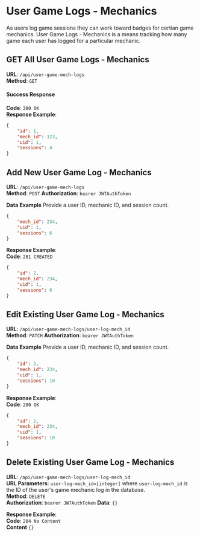 # User Game Logs - Mechanics

As users log game sessions they can work toward badges for certian game mechanics.  User Game Logs - Mechanics is a means tracking how many game each user has logged for a particular mechanic.

## GET All User Game Logs - Mechanics
**URL**: `/api/user-game-mech-logs`  
**Method**: `GET`

#### Success Response
**Code**: `200 OK`  
**Response Example**:  
```json
{
    "id": 1,
    "mech_id": 123,
    "uid": 1,
    "sessions": 4
}
```

## Add New User Game Log - Mechanics

**URL**: `/api/user-game-mech-logs`  
**Method**: `POST`
**Authorization**: `bearer JWTAuthToken`

**Data Example**
Provide a user ID, mechanic ID, and session count.

```json
{
    "mech_id": 234,
    "uid": 1,
    "sessions": 6
}
```

**Response Example**:  
**Code**: `201 CREATED`

```json
{
    "id": 2,
    "mech_id": 234,
    "uid": 1,
    "sessions": 6
}
```

## Edit Existing User Game Log - Mechanics

**URL**: `/api/user-game-mech-logs/user-log-mech_id`  
**Method**: `PATCH`
**Authorization**: `bearer JWTAuthToken`

**Data Example**
Provide a user ID, mechanic ID, and session count.

```json
{
    "id": 2,
    "mech_id": 234,
    "uid": 1,
    "sessions": 10
}
```

**Response Example**:  
**Code**: `200 OK`

```json
{
    "id": 2,
    "mech_id": 234,
    "uid": 1,
    "sessions": 10
}
```

## Delete Existing User Game Log - Mechanics

**URL**: `/api/user-game-mech-logs/user-log-mech_id`  
**URL Parameters**: `user-log-mech_id=[integer]` where `user-log-mech_id` is the ID of the user's game mechanic log in the database.  
**Method**: `DELETE`  
**Authorization**: `bearer JWTAuthToken`
**Data**: `{}`

**Response Example**:  
**Code**: `204 No Content`  
**Content** `{}`

